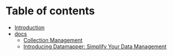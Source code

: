# Table of contents

* [Introduction](README.md)
* [docs](docs/README.md)
  * [Collection Management](docs/collection-management.md)
  * [Introducing Datamapper: Simplify Your Data Management](docs/index.md)
